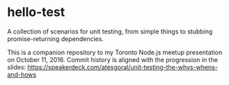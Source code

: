 # hello-test
A collection of scenarios for unit testing, from simple things to stubbing promise-returning dependencies.

This is a companion repository to my Toronto Node.js meetup presentation on October 11, 2016. Commit history is aligned with the progression in the slides: https://speakerdeck.com/atesgoral/unit-testing-the-whys-whens-and-hows



